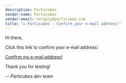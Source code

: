 ```yaml
---
description: Particubes
sender-name: Particubes
sender-email: noreply@particubes.com
title: "✉️ Particubes - Confirm your e-mail address!"
---
```


Hi there,

Click this link to confirm your e-mail address:

<a clicktracking=off href="https://particubes.com/confirm/{{ .Hash }}">Confirm my e-mail address!</a>

Thank you for testing!

*-- Particubes dev team*
